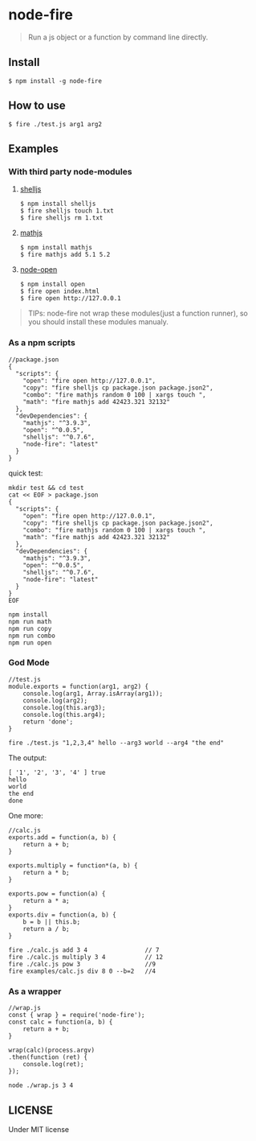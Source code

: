 # node-fire

> Run a js object or a function by command line directly.

## Install

```
$ npm install -g node-fire
```

## How to use
```
$ fire ./test.js arg1 arg2
```

## Examples

### With third party node-modules 

1. [shelljs](https://github.com/shelljs/shelljs)

    ```
    $ npm install shelljs
    $ fire shelljs touch 1.txt
    $ fire shelljs rm 1.txt
    ```

2. [mathjs](https://github.com/josdejong/mathjs)

    ```
    $ npm install mathjs
    $ fire mathjs add 5.1 5.2
    ```

3. [node-open](https://github.com/pwnall/node-open)

    ```
    $ npm install open
    $ fire open index.html
    $ fire open http://127.0.0.1
    ```

> TIPs: node-fire not wrap these modules(just a function runner), so you should install these modules manualy.

### As a npm scripts

```
//package.json
{
  "scripts": {
    "open": "fire open http://127.0.0.1",
    "copy": "fire shelljs cp package.json package.json2",
    "combo": "fire mathjs random 0 100 | xargs touch ",
    "math": "fire mathjs add 42423.321 32132"
  },
  "devDependencies": {
    "mathjs": "^3.9.3",
    "open": "^0.0.5",
    "shelljs": "^0.7.6",
    "node-fire": "latest"
  }
}
```
quick test:

```
mkdir test && cd test
cat << EOF > package.json
{
  "scripts": {
    "open": "fire open http://127.0.0.1",
    "copy": "fire shelljs cp package.json package.json2",
    "combo": "fire mathjs random 0 100 | xargs touch ",
    "math": "fire mathjs add 42423.321 32132"
  },
  "devDependencies": {
    "mathjs": "^3.9.3",
    "open": "^0.0.5",
    "shelljs": "^0.7.6",
    "node-fire": "latest"
  }
}
EOF

npm install
npm run math
npm run copy
npm run combo
npm run open

```

### God Mode
```
//test.js
module.exports = function(arg1, arg2) {
    console.log(arg1, Array.isArray(arg1));
    console.log(arg2);
    console.log(this.arg3);
    console.log(this.arg4);
    return 'done';
}
```
```
fire ./test.js "1,2,3,4" hello --arg3 world --arg4 "the end"
```
The output:

```
[ '1', '2', '3', '4' ] true
hello
world
the end
done
```

One more:

```
//calc.js
exports.add = function(a, b) {
    return a + b;
}

exports.multiply = function*(a, b) {
    return a * b;
}

exports.pow = function(a) {
    return a * a;
}
exports.div = function(a, b) {
    b = b || this.b;
    return a / b;
}
```

```
fire ./calc.js add 3 4                // 7
fire ./calc.js multiply 3 4           // 12
fire ./calc.js pow 3                  //9
fire examples/calc.js div 8 0 --b=2   //4         
```

### As a wrapper
```
//wrap.js
const { wrap } = require('node-fire');
const calc = function(a, b) {
    return a + b;
}

wrap(calc)(process.argv)
.then(function (ret) {
    console.log(ret);
});
```

```
node ./wrap.js 3 4
```

## LICENSE
Under MIT license

